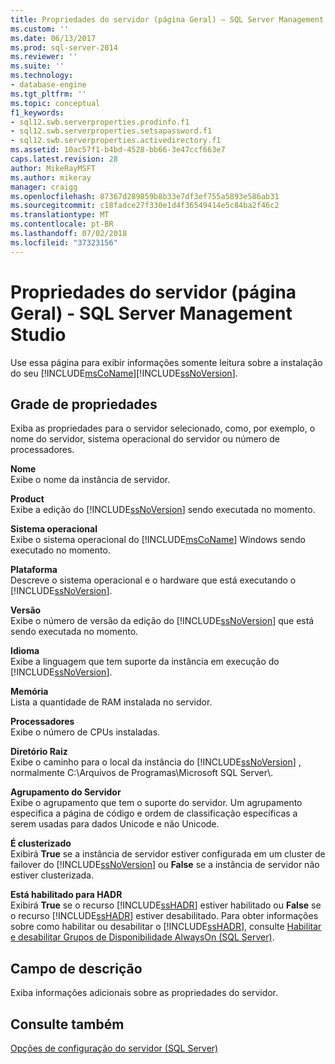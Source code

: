 ```yaml
---
title: Propriedades do servidor (página Geral) – SQL Server Management Studio | Microsoft Docs
ms.custom: ''
ms.date: 06/13/2017
ms.prod: sql-server-2014
ms.reviewer: ''
ms.suite: ''
ms.technology:
- database-engine
ms.tgt_pltfrm: ''
ms.topic: conceptual
f1_keywords:
- sql12.swb.serverproperties.prodinfo.f1
- sql12.swb.serverproperties.setsapassword.f1
- sql12.swb.serverproperties.activedirectory.f1
ms.assetid: 10ac57f1-b4bd-4528-bb66-3e47ccf663e7
caps.latest.revision: 28
author: MikeRayMSFT
ms.author: mikeray
manager: craigg
ms.openlocfilehash: 87367d289859b8b33e7df3ef755a5893e586ab31
ms.sourcegitcommit: c18fadce27f330e1d4f36549414e5c84ba2f46c2
ms.translationtype: MT
ms.contentlocale: pt-BR
ms.lasthandoff: 07/02/2018
ms.locfileid: "37323156"
---
```

# <a name="server-properties-general-page---sql-server-management-studio"></a>Propriedades do servidor (página Geral) - SQL Server Management Studio
  Use essa página para exibir informações somente leitura sobre a instalação do seu [!INCLUDE[msCoName](../../includes/msconame-md.md)][!INCLUDE[ssNoVersion](../../includes/ssnoversion-md.md)].  
  
## <a name="property-grid"></a>Grade de propriedades  
 Exiba as propriedades para o servidor selecionado, como, por exemplo, o nome do servidor, sistema operacional do servidor ou número de processadores.  
  
 **Nome**  
 Exibe o nome da instância de servidor.  
  
 **Product**  
 Exibe a edição do [!INCLUDE[ssNoVersion](../../includes/ssnoversion-md.md)] sendo executada no momento.  
  
 **Sistema operacional**  
 Exibe o sistema operacional do [!INCLUDE[msCoName](../../includes/msconame-md.md)] Windows sendo executado no momento.  
  
 **Plataforma**  
 Descreve o sistema operacional e o hardware que está executando o [!INCLUDE[ssNoVersion](../../includes/ssnoversion-md.md)].  
  
 **Versão**  
 Exibe o número de versão da edição do [!INCLUDE[ssNoVersion](../../includes/ssnoversion-md.md)] que está sendo executada no momento.  
  
 **Idioma**  
 Exibe a linguagem que tem suporte da instância em execução do [!INCLUDE[ssNoVersion](../../includes/ssnoversion-md.md)].  
  
 **Memória**  
 Lista a quantidade de RAM instalada no servidor.  
  
 **Processadores**  
 Exibe o número de CPUs instaladas.  
  
 **Diretório Raiz**  
 Exibe o caminho para o local da instância do [!INCLUDE[ssNoVersion](../../includes/ssnoversion-md.md)] , normalmente C:\Arquivos de Programas\Microsoft SQL Server\\.  
  
 **Agrupamento do Servidor**  
 Exibe o agrupamento que tem o suporte do servidor. Um agrupamento especifica a página de código e ordem de classificação específicas a serem usadas para dados Unicode e não Unicode.  
  
 **É clusterizado**  
 Exibirá **True** se a instância de servidor estiver configurada em um cluster de failover do [!INCLUDE[ssNoVersion](../../includes/ssnoversion-md.md)] ou **False** se a instância de servidor não estiver clusterizada.  
  
 **Está habilitado para HADR**  
 Exibirá **True** se o recurso [!INCLUDE[ssHADR](../../includes/sshadr-md.md)] estiver habilitado ou **False** se o recurso [!INCLUDE[ssHADR](../../includes/sshadr-md.md)] estiver desabilitado. Para obter informações sobre como habilitar ou desabilitar o [!INCLUDE[ssHADR](../../includes/sshadr-md.md)], consulte [Habilitar e desabilitar Grupos de Disponibilidade AlwaysOn &#40;SQL Server&#41;](../availability-groups/windows/enable-and-disable-always-on-availability-groups-sql-server.md).  
  
## <a name="description-field"></a>Campo de descrição  
 Exiba informações adicionais sobre as propriedades do servidor.  
  
## <a name="see-also"></a>Consulte também  
 [Opções de configuração do servidor &#40;SQL Server&#41;](server-configuration-options-sql-server.md)  
  
  
